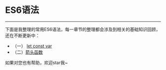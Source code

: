 # ES6语法

***

下面是我整理的常用ES6语法，每一章节的整理都会涉及到相关的基础知识回顾，还在不断更新中：

- （一） [let const var](https://github.com/xulei1998/ES6/blob/main/ES6%EF%BC%88%E4%B8%80%EF%BC%89let%20const%20var.md)
- （二）[箭头函数](https://github.com/xulei1998/ES6/blob/main/ES6%EF%BC%88%E4%BA%8C%EF%BC%89%E7%AE%AD%E5%A4%B4%E5%87%BD%E6%95%B0.md)



如果对您也有帮助，欢迎star我~
